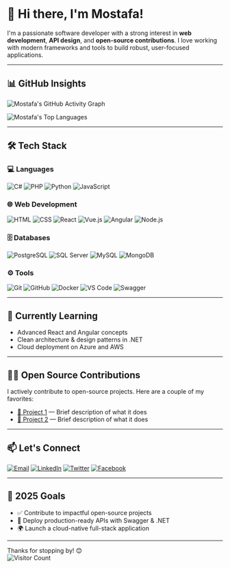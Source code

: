 # 👋 Hi there, I'm Mostafa!

I'm a passionate software developer with a strong interest in **web development**, **API design**, and **open-source contributions**. I love working with modern frameworks and tools to build robust, user-focused applications.

---

## 📊 GitHub Insights

![Mostafa's GitHub Activity Graph](https://github-readme-activity-graph.cyclic.app/graph?username=Mostafa-SAID7&theme=radical)

![Mostafa's Top Languages](https://github-readme-stats.vercel.app/api/top-langs/?username=Mostafa-SAID7&layout=compact&theme=radical)

---

## 🛠️ Tech Stack

### 💻 Languages  
![C#](https://img.shields.io/badge/C%23-239120?style=flat&logo=c-sharp&logoColor=white)
![PHP](https://img.shields.io/badge/PHP-777BB4?style=flat&logo=php&logoColor=white)
![Python](https://img.shields.io/badge/Python-3776AB?style=flat&logo=python&logoColor=white)
![JavaScript](https://img.shields.io/badge/JavaScript-F7DF1E?style=flat&logo=javascript&logoColor=black)

### 🌐 Web Development  
![HTML](https://img.shields.io/badge/HTML5-E34F26?style=flat&logo=html5&logoColor=white)
![CSS](https://img.shields.io/badge/CSS3-1572B6?style=flat&logo=css3&logoColor=white)
![React](https://img.shields.io/badge/React-61DAFB?style=flat&logo=react&logoColor=black)
![Vue.js](https://img.shields.io/badge/Vue.js-4FC08D?style=flat&logo=vue-dot-js&logoColor=white)
![Angular](https://img.shields.io/badge/Angular-DD0031?style=flat&logo=angular&logoColor=white)
![Node.js](https://img.shields.io/badge/Node.js-339933?style=flat&logo=node-dot-js&logoColor=white)

### 🗄️ Databases  
![PostgreSQL](https://img.shields.io/badge/PostgreSQL-4169E1?style=flat&logo=postgresql&logoColor=white)
![SQL Server](https://img.shields.io/badge/SQL%20Server-CC2927?style=flat&logo=microsoft-sql-server&logoColor=white)
![MySQL](https://img.shields.io/badge/MySQL-4479A1?style=flat&logo=mysql&logoColor=white)
![MongoDB](https://img.shields.io/badge/MongoDB-47A248?style=flat&logo=mongodb&logoColor=white)

### ⚙️ Tools  
![Git](https://img.shields.io/badge/Git-F05032?style=flat&logo=git&logoColor=white)
![GitHub](https://img.shields.io/badge/GitHub-181717?style=flat&logo=github&logoColor=white)
![Docker](https://img.shields.io/badge/Docker-2496ED?style=flat&logo=docker&logoColor=white)
![VS Code](https://img.shields.io/badge/VS%20Code-007ACC?style=flat&logo=visual-studio-code&logoColor=white)
![Swagger](https://img.shields.io/badge/Swagger-85EA2D?style=flat&logo=swagger&logoColor=black)

---

## 🌱 Currently Learning

- Advanced React and Angular concepts  
- Clean architecture & design patterns in .NET  
- Cloud deployment on Azure and AWS

---

## 👨‍💻 Open Source Contributions

I actively contribute to open-source projects. Here are a couple of my favorites:

- [🔗 Project 1](https://github.com/Mostafa-SAID7/project1) — Brief description of what it does  
- [🔗 Project 2](https://github.com/Mostafa-SAID7/project2) — Brief description of what it does

---

## 📫 Let's Connect

[![Email](https://img.shields.io/badge/Email-D14836?style=flat&logo=gmail&logoColor=white)](mailto:mostafa.said@example.com)
[![LinkedIn](https://img.shields.io/badge/LinkedIn-0A66C2?style=flat&logo=linkedin&logoColor=white)](https://www.linkedin.com/in/mostafa-said/)
[![Twitter](https://img.shields.io/badge/Twitter-1DA1F2?style=flat&logo=twitter&logoColor=white)](https://twitter.com/Mostafa_SAID7)
[![Facebook](https://img.shields.io/badge/Facebook-1877F2?style=flat&logo=facebook&logoColor=white)](https://www.facebook.com/profile.php?id=100067794330732)

---

## 🎯 2025 Goals

- ✅ Contribute to impactful open-source projects  
- 🚀 Deploy production-ready APIs with Swagger & .NET  
- 🌍 Launch a cloud-native full-stack application

---

Thanks for stopping by! 😊  
![Visitor Count](https://visitor-badge.glitch.me/badge?page_id=Mostafa-SAID7.Mostafa-SAID7)
